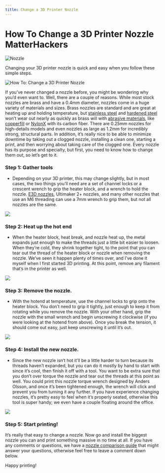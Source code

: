 ```yaml
---
title: Change a 3D Printer Nozzle
---
```

#  How To Change a 3D Printer Nozzle  MatterHackers
![Nozzle](https://lh3.googleusercontent.com/kpnCE_zghwlAQY_V184k3zxmiB-7LVr421kgP0rB4a6CnxiJoMGulr0x0yKe86wHV4M-mX9_MiR73oGgFHZKIVhdeg=w80-h80-pp-e365 "Nozzle")

Changing your 3D printer nozzle is quick and easy when you follow these simple steps.

![How To: Change a 3D Printer Nozzle](https://lh3.googleusercontent.com/d2hcAkklYoEDD380KFbcJxznJ5uN9Z98vJNS0Vqg4U49CL1bK81eo7K1SUP7Q2Bo3FIhz7JV_rre--8vTQSGmO8u=w960-e365 "hero")

If you’ve never changed a nozzle before, you might be wondering why you’d even want to. Well, there are a couple of reasons. While most stock nozzles are brass and have a 0.4mm diameter, nozzles come in a huge variety of materials and sizes. Brass nozzles are standard and are great at heating up and holding temperature, but [stainless steel](https://www.matterhackers.com/store/c/High_Performance_Nozzles) and [hardened steel](https://www.matterhackers.com/store/c/High_Performance_Nozzles) won’t wear out nearly as quickly as brass will with [abrasive materials](https://www.matterhackers.com/store/c/abrasive-filaments), like [copperfill](https://www.matterhackers.com/store/c/ColorFabb%20Fill%20Series) or [NylonX](https://www.matterhackers.com/store/c/NylonX) with its carbon fiber. There are 0.25mm nozzles for high-details models and even nozzles as large as 1.2mm for incredibly strong, structural parts. In addition, it’s really nice to be able to minimize downtime by taking out a clogged nozzle, installing a clean one, starting a print, and then worrying about taking care of the clogged one. Every nozzle has its purpose and specialty, but first, you need to know how to change them out, so let’s get to it.

### Step 1: Gather tools

-   Depending on your 3D printer, this may change slightly, but in most cases, the two things you’ll need are a set of channel locks or a crescent wrench to grip the heater block, and a wrench to hold the nozzle. [E3D nozzles](https://www.matterhackers.com/store/c/e3d-nozzles), Ultimaker 2+ nozzles, and many other nozzles that use an M6 threading can use a 7mm wrench to grip them, but not all nozzles are the same.

![](https://lh3.googleusercontent.com/n-nU0PND-qJbGuesz7IflpGDQYBREqlA9A9vtS7w0LQAFzpJ76ePtBO--DOIUD-qgf6iPqrKmbDSJq5odzZff8r6rA=w900)

### Step 2: Heat up the hot end

-   When the heater block, heat break, and nozzle heat up, the metal expands just enough to make the threads just a little bit easier to loosen. When they’re cold, they shrink together tight, to the point that you can tear out the thread of the heater block or nozzle when removing the nozzle. We’ve seen it happen plenty of times over, and I’ve done it myself when I first started 3D printing. At this point, remove any filament that’s in the printer as well.

![](https://lh3.googleusercontent.com/FJ0jlxsoUzxDsXslFx47sOsay50Wfhfo1m9oBaeWxYGhI4Tlb80PrVciBl0Ip8q8_1CmAaYY8zBJyaAgr0DCaeft9nk=w900)

### Step 3: Remove the nozzle.

-   With the hotend at temperature, use the channel locks to grip onto the heater block. You don’t need to grip it tightly, just enough to keep it from rotating while you remove the nozzle. With your other hand, grip the nozzle with the small wrench and begin unscrewing it clockwise (if you were looking at the hotend from above). Once you break the tension, it should come out easy, just keep unscrewing it until it’s out.

![](https://lh3.googleusercontent.com/KtAj8hUlE_VeSRNeSokgBJMTqsXObeu9xvr2nw0grS2o7SPXEG5805zDHEWeBKFTCswE01p-V1CEoBQ8D0AxVDxRlg=w900)

### Step 4: Install the new nozzle.

-   Since the new nozzle isn’t hot it’ll be a little harder to turn because its threads haven’t expanded, but you can do it mostly by hand to start with since it’s cool, then finish it off with a tool. You want to be extra sure that you don’t over torque the nozzle and tear out the threads at this point as well. You could print this nozzle torque wrench designed by Anders Olsson, and once it’s been tightened enough, the wrench will click and prevent you from turning it any further. If you have experience changing nozzles, it’s pretty easy to feel when it’s properly seated, otherwise this tool is super handy; we even have a couple floating around the office.

![](https://lh3.googleusercontent.com/cLwDK8S57x331wOrAOr0pYxhc_-KEx8t-8ycFqxw5lyFomCiJHplKycE3RyUBB0AmWLhpBq49KpLW7LAJ7Gvbo1C=w900)

### Step 5: Start printing!

It’s really that easy to change a nozzle. Now go and install the biggest nozzle you can and print something massive in no time at all. If you have any comments or questions, we have a [nozzle comparison guide](https://www.matterhackers.com/news/3d-printer-nozzle-comparison-guide "https://www.matterhackers.com/news/3d-printer-nozzle-comparison-guide") that might answer your questions, otherwise feel free to leave a comment down below. 

Happy printing!